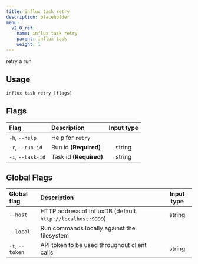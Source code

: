 ```yaml
---
title: influx task retry
description: placeholder
menu:
  v2_0_ref:
    name: influx task retry
    parent: influx task
    weight: 1
---
```


retry a run

## Usage
```
influx task retry [flags]
```

## Flags
| Flag              | Description            | Input type  |
|:----              |:-----------            |:----------: |
| `-h`, `--help`    | Help for `retry`       |             |
| `-r`, `--run-id`  | Run id **(Required)**  | string      |
| `-i`, `--task-id` | Task id **(Required)** | string      |

## Global Flags
| Global flag     | Description                                                | Input type |
|:-----------     |:-----------                                                |:----------:|
| `--host`        | HTTP address of InfluxDB (default `http://localhost:9999`) | string     |
| `--local`       | Run commands locally against the filesystem                |            |
| `-t`, `--token` | API token to be used throughout client calls               | string     |
